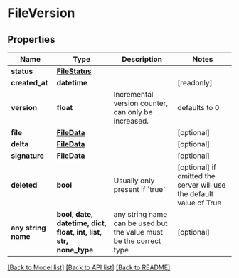 # FileVersion


## Properties
Name | Type | Description | Notes
------------ | ------------- | ------------- | -------------
**status** | [**FileStatus**](FileStatus.md) |  | 
**created_at** | **datetime** |  | [readonly] 
**version** | **float** | Incremental version counter, can only be increased. | defaults to 0
**file** | [**FileData**](FileData.md) |  | [optional] 
**delta** | [**FileData**](FileData.md) |  | [optional] 
**signature** | [**FileData**](FileData.md) |  | [optional] 
**deleted** | **bool** | Usually only present if &#x60;true&#x60; | [optional]  if omitted the server will use the default value of True
**any string name** | **bool, date, datetime, dict, float, int, list, str, none_type** | any string name can be used but the value must be the correct type | [optional]

[[Back to Model list]](../README.md#documentation-for-models) [[Back to API list]](../README.md#documentation-for-api-endpoints) [[Back to README]](../README.md)


